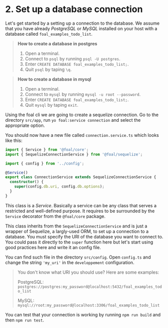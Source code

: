 # 2. Set up a database connection

Let's get started by a setting up a connection to the database. We assume that you have already *PostgreSQL* or *MySQL* installed on your host with a database called `foal_examples_todo_list`.

> **How to create a database in postgres**
>
> 1. Open a terminal.
> 2. Connect to `psql` by running `psql -U postgres`.
> 3. Enter `CREATE DATABASE foal_examples_todo_list;`.
> 4. Quit `psql` by taping `\q`.

> **How to create a database in mysql**
>
> 1. Open a terminal.
> 2. Connect to `mysql` by running `mysql -u root --password`.
> 3. Enter `CREATE DATABASE foal_examples_todo_list;`.
> 4. Quit `mysql` by taping `exit`.

Using the foal cli we are going to create a sequelize connection. Go to the directory `src/app`, run `yo foal:service connection` and select the appropriate option.

You should now have a new file called `connection.service.ts` which looks like this:

```typescript
import { Service } from '@foal/core';
import { SequelizeConnectionService } from '@foal/sequelize';

import { config } from '../config';

@Service()
export class ConnectionService extends SequelizeConnectionService {
  constructor() {
    super(config.db.uri, config.db.options);
  }
}

```

This class is a *Service*. Basically a service can be any class that serves a restricted and well-defined purpose. It requires to be surrounded by the `Service` decorator from the `@foal/core` package.

This class inherits from the `SequelizeConnectionService` and is just a wrapper of Sequelize, a largly-used ORM, to set up a connection to a database. You must specify the URI of the database you want to connect to. You could pass it directly to the `super` function here but let's start using good practices here and write it an config file.

You can find such file in the directory `src/config`. Open `config.ts` and change the string `'my_uri'` in the `developpement` configuration.

> You don't know what URI you should use? Here are some examples:
>
> PostgreSQL: `postgres://postgres:my_password@localhost:5432/foal_examples_todo_list`
>
> MySQL: `mysql://root:my_password@localhost:3306/foal_examples_todo_list`

You can test that your connection is working by running `npm run build` and then `npm run test`.